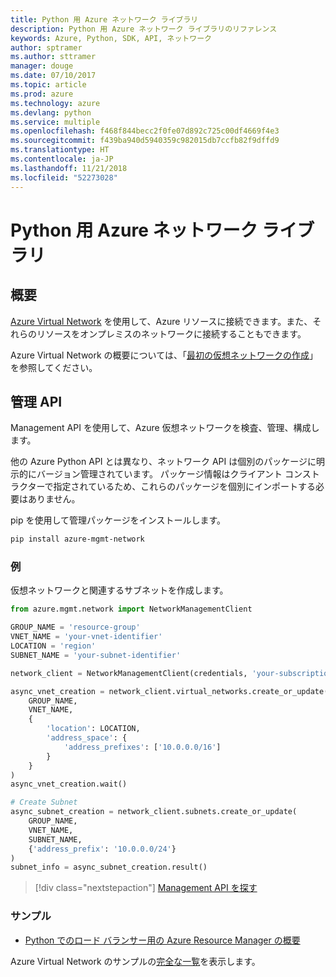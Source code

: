 ```yaml
---
title: Python 用 Azure ネットワーク ライブラリ
description: Python 用 Azure ネットワーク ライブラリのリファレンス
keywords: Azure, Python, SDK, API, ネットワーク
author: sptramer
ms.author: sttramer
manager: douge
ms.date: 07/10/2017
ms.topic: article
ms.prod: azure
ms.technology: azure
ms.devlang: python
ms.service: multiple
ms.openlocfilehash: f468f844becc2f0fe07d892c725c00df4669f4e3
ms.sourcegitcommit: f439ba940d5940359c982015db7ccfb82f9dffd9
ms.translationtype: HT
ms.contentlocale: ja-JP
ms.lasthandoff: 11/21/2018
ms.locfileid: "52273028"
---
```

# <a name="azure-network-libraries-for-python"></a>Python 用 Azure ネットワーク ライブラリ

## <a name="overview"></a>概要

[Azure Virtual Network](/azure/virtual-network/virtual-networks-overview) を使用して、Azure リソースに接続できます。また、それらのリソースをオンプレミスのネットワークに接続することもできます。

Azure Virtual Network の概要については、「[最初の仮想ネットワークの作成](/azure/virtual-network/virtual-network-get-started-vnet-subnet)」を参照してください。

## <a name="management-apis"></a>管理 API

Management API を使用して、Azure 仮想ネットワークを検査、管理、構成します。

他の Azure Python API とは異なり、ネットワーク API は個別のパッケージに明示的にバージョン管理されています。 パッケージ情報はクライアント コンストラクターで指定されているため、これらのパッケージを個別にインポートする必要はありません。

pip を使用して管理パッケージをインストールします。

```bash
pip install azure-mgmt-network
```

### <a name="example"></a>例

仮想ネットワークと関連するサブネットを作成します。

```python
from azure.mgmt.network import NetworkManagementClient

GROUP_NAME = 'resource-group'
VNET_NAME = 'your-vnet-identifier'
LOCATION = 'region'
SUBNET_NAME = 'your-subnet-identifier'

network_client = NetworkManagementClient(credentials, 'your-subscription-id')

async_vnet_creation = network_client.virtual_networks.create_or_update(
    GROUP_NAME,
    VNET_NAME,
    {
        'location': LOCATION,
        'address_space': {
            'address_prefixes': ['10.0.0.0/16']
        }
    }
)
async_vnet_creation.wait()

# Create Subnet
async_subnet_creation = network_client.subnets.create_or_update(
    GROUP_NAME,
    VNET_NAME,
    SUBNET_NAME,
    {'address_prefix': '10.0.0.0/24'}
)
subnet_info = async_subnet_creation.result()
```

> [!div class="nextstepaction"]
> [Management API を探す](/python/api/overview/azure/network/management)

### <a name="samples"></a>サンプル

* [Python でのロード バランサー用の Azure Resource Manager の概要](https://azure.microsoft.com/en-us/resources/samples/network-python-manage-loadbalancer/)

Azure Virtual Network のサンプルの[完全な一覧](https://azure.microsoft.com/en-us/resources/samples/?platform=python&term=virtual%20network)を表示します。
